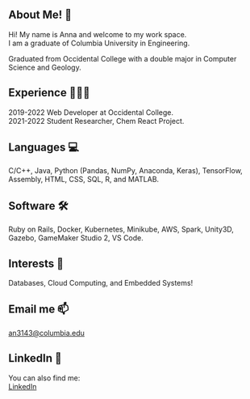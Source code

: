 ## About Me! 👋<br />

Hi! My name is Anna and welcome to my work space.<br /> 
I am a graduate of Columbia University in Engineering.<br />

Graduated from Occidental College with a double major in Computer Science and Geology.<br /> 

## Experience 👩🏼‍💻<br />
2019-2022 Web Developer at Occidental College.<br />
2021-2022 Student Researcher, Chem React Project.<br />

## Languages 💻<br />
C/C++, Java, Python (Pandas, NumPy, Anaconda, Keras), TensorFlow, Assembly, HTML, CSS, SQL, R, and MATLAB.

## Software 🛠️<br />
Ruby on Rails, Docker, Kubernetes, Minikube, AWS, Spark, Unity3D, Gazebo, GameMaker Studio 2, VS Code.

## Interests 🧠<br />
Databases, Cloud Computing, and Embedded Systems! 

## Email me 📫<br />
an3143@columbia.edu

## LinkedIn 🔗<br />
You can also find me: <br />
[LinkedIn](https://www.linkedin.com/in/anna-nefedenkova/)
